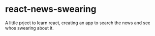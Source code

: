# react-news-swearing
A little prject to learn react, creating an app to search the news and see whos swearing about it.
